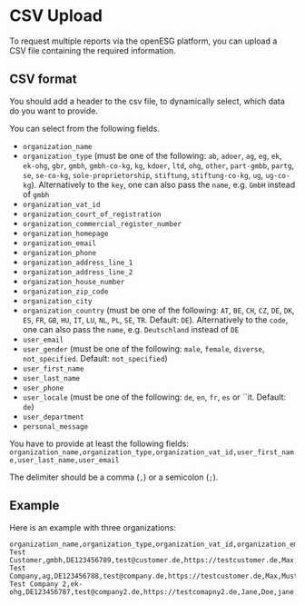 # CSV Upload

To request multiple reports via the openESG platform, you can upload a CSV file
containing the required information.

## CSV format

You should add a header to the csv file, to dynamically select, which data do you
want to provide.

You can select from the following fields.

* `organization_name`
* `organization_type` (must be one of the following: `ab`, `adoer`, `ag`, `eg`, `ek`, `ek-ohg`, `gbr`, `gmbh`, `gmbh-co-kg`, `kg`, `kdoer`, `ltd`, `ohg`, `other`, `part-gmbb`, `partg`, `se`, `se-co-kg`, `sole-proprietorship`, `stiftung`, `stiftung-co-kg`, `ug`, `ug-co-kg`). Alternatively to the `key`, one can also pass the `name`, e.g. `GmbH` instead of `gmbh`  <!-- markdownlint-disable-line MD013 -->
* `organization_vat_id`
* `organization_court_of_registration`
* `organization_commercial_register_number`
* `organization_homepage`
* `organization_email`
* `organization_phone`
* `organization_address_line_1`
* `organization_address_line_2`
* `organization_house_number`
* `organization_zip_code`
* `organization_city`
* `organization_country` (must be one of the following: `AT`, `BE`, `CH`, `CZ`, `DE`, `DK`, `ES`, `FR`, `GB`, `HU`, `IT`, `LU`, `NL`, `PL`, `SE`, `TR`. Default: `DE`). Alternatively to the `code`, one can also pass the `name`, e.g. `Deutschland` instead of `DE` <!-- markdownlint-disable-line MD013 -->
* `user_email`
* `user_gender` (must be one of the following: `male`, `female`, `diverse`, `not_specified`. Default: `not_specified`) <!-- markdownlint-disable-line MD013 -->
* `user_first_name`
* `user_last_name`
* `user_phone`
* `user_locale` (must be one of the following: `de`, `en`, `fr`, `es` or ``it. Default: `de`) <!-- markdownlint-disable-line MD013 -->
* `user_department`
* `personal_message`

You have to provide at least the following fields:
`organization_name,organization_type,organization_vat_id,user_first_name,user_last_name,user_email`

The delimiter should be a comma (`,`) or a semicolon (`;`).

## Example

Here is an example with three organizations:

```csv
organization_name,organization_type,organization_vat_id,organization_email,organization_homepage,user_first_name,user_last_name,user_email
Test Customer,gmbh,DE123456789,test@customer.de,https://testcustomer.de,Max,Mustermann,max.mustermann@testcustomer.de
Test Company,ag,DE123456788,test@company.de,https://testcustomer.de,Max,Mustermann,max.mustermann@testcustomer.de
Test Company 2,ek-ohg,DE123456787,test@company2.de,https://testcomapny2.de,Jane,Doe,jane.doe@testcompany2.de
```

